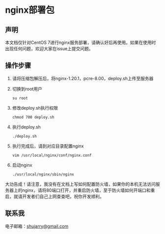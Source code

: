 # nginx部署包

## 声明

本文档仅针对CentOS 7进行nginx服务部署，请确认好后再使用。如果在使用时出现任何问题，欢迎大家在issue上提交问题。

## 操作步骤

1. 请将压缩包解压后，将nginx-1.20.1，pcre-8.00，deploy.sh上传至服务器

2. 切换到root用户

   ```shell
   su root
   ```

3. 修改deploy.sh执行权限

   ```shell
   chmod 700 deploy.sh
   ```

4. 执行deploy.sh

   ```shell
   ./deploy.sh
   ```

5. 执行完成后，请到对应目录配置nginx

   ```shell
   vim /usr/local/nginx/conf/nginx.conf
   ```

6. 启动nginx

   ```shell
   ./usr/local/nginx/sbin/nginx
   ```

大功告成！请注意，我没有在文档上写如何配置防火墙，如果你的本机无法访问服务器上的nginx，请将80端口打开，并重启防火墙，至于防火墙如何开端口和重启，就请开发者们自己上网查查吧，祝你开发顺利。

## 联系我

电子邮箱：shujarry@gmail.com

